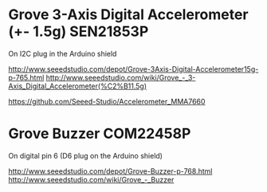 
# Grove 3-Axis Digital Accelerometer (+- 1.5g) SEN21853P

On I2C plug in the Arduino shield

http://www.seeedstudio.com/depot/Grove-3Axis-Digital-Accelerometer15g-p-765.html
http://www.seeedstudio.com/wiki/Grove_-_3-Axis_Digital_Accelerometer(%C2%B11.5g)

https://github.com/Seeed-Studio/Accelerometer_MMA7660

# Grove Buzzer COM22458P

On digital pin 6 (D6 plug on the Arduino shield)

http://www.seeedstudio.com/depot/Grove-Buzzer-p-768.html
http://www.seeedstudio.com/wiki/Grove_-_Buzzer


